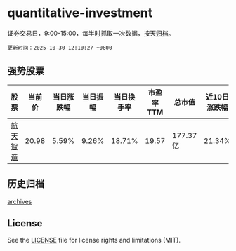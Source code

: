 # quantitative-investment

证券交易日，9:00-15:00，每半时抓取一次数据，按天[归档](archives)。

`更新时间：2025-10-30 12:10:27 +0800`

## 强势股票

|股票|当前价|当日涨跌幅|当日振幅|当日换手率|市盈率TTM|总市值|近10日涨跌幅|
|----|----|----|----|----|----|----|----|
|[航天智造](https://xueqiu.com/S/SZ300446)|20.98|5.59%|9.26%|18.71%|19.57|177.37亿|21.34%|

## 历史归档

[archives](archives)

## License

See the [LICENSE](LICENSE) file for license rights and limitations (MIT).